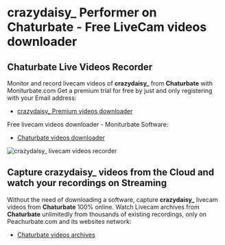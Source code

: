 # crazydaisy_ Performer on Chaturbate - Free LiveCam videos downloader

## Chaturbate Live Videos Recorder

Monitor and record livecam videos of **crazydaisy_** from **Chaturbate** with Moniturbate.com
Get a premium trial for free by just and only registering with your Email address:
* [crazydaisy_ Premium videos downloader](https://moniturbate.com/request-demo-licence-key.html)

Free livecam videos downloader - Moniturbate Software:
* [Chaturbate videos downloader](https://moniturbate.com/moniturbate-download-software.html)

![crazydaisy_ livecam videos recorder](https://peachurnet.com/templates/moniturbate-software.png)


## Capture crazydaisy_ videos from the Cloud and watch your recordings on Streaming

Without the need of downloading a software, capture **crazydaisy_** livecam videos from **Chaturbate** 100% online.
Watch Livecam archives from **Chaturbate** unlimitedly from thousands of existing recordings, only on Peachurbate.com and its websites network:
* [Chaturbate videos archives](https://peachurnet.com/)
